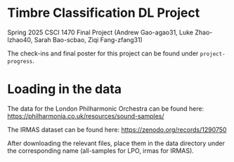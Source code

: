 # Timbre Classification DL Project
Spring 2025 CSCI 1470 Final Project (Andrew Gao-agao31, Luke Zhao-lzhao40, Sarah Bao-scbao, Ziqi Fang-zfang31)

The check-ins and final poster for this project can be found under `project-progress`.
# Loading in the data
The data for the London Philharmonic Orchestra can be found here: https://philharmonia.co.uk/resources/sound-samples/

The IRMAS dataset can be found here: https://zenodo.org/records/1290750

After downloading the relevant files, place them in the data directory under the corresponding name (all-samples for LPO, irmas for IRMAS).
